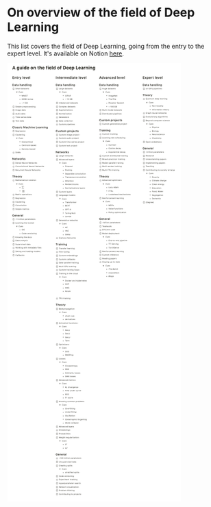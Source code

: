# On overview of the field of Deep Learning
This list covers the field of Deep Learning, going from the entry to the expert level. It's available on Notion [here](https://www.notion.so/A-guide-to-the-field-of-Deep-Learning-fd18f24d384c4126a10873f58efa8bb8).

![alt text](complete.png)

